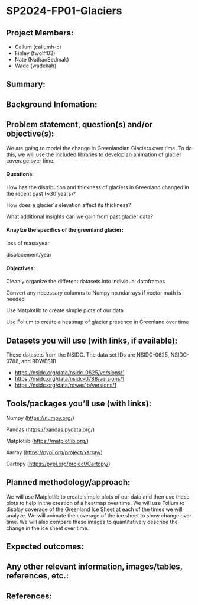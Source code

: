 # SP2024-FP01-Glaciers
## Project Members: 
- Callum (callumh-c)
- Finley (fwolff03)
- Nate (NathanSedmak)
- Wade (wadekah)
## Summary: 


## Background Infomation:


## Problem statement, question(s) and/or objective(s):

We are going to model the change in Greenlandian Glaciers over time. To do this, we will use the included libraries to develop an animation of glacier coverage over time.

#### Questions:

How has the distribution and thickness of glaciers in Greenland changed in the recent past (~30 years)?

How does a glacier's elevation affect its thickness?

What additional insights can we gain from past glacier data?


#### Anaylze the specifics of the greenland glacier:

loss of mass/year

displacement/year

#### Objectives:

Cleanly organize the different datasets into individual dataframes

Convert any necessary columns to Numpy np.ndarrays if vector math is needed

Use Matplotlib to create simple plots of our data

Use Folium to create a heatmap of glacier presence in Greenland over time

## Datasets you will use (with links, if available):

These datasets from the NSIDC. The data set IDs are NSIDC-0625, NSIDC-0788, and RDWES1B
- https://nsidc.org/data/nsidc-0625/versions/1
- https://nsidc.org/data/nsidc-0788/versions/1
- https://nsidc.org/data/rdwes1b/versions/1
  
## Tools/packages you’ll use (with links):
Numpy (https://numpy.org/)

Pandas (https://pandas.pydata.org/)

Matplotlib (https://matplotlib.org/)

Xarray (https://pypi.org/project/xarray/)

Cartopy (https://pypi.org/project/Cartopy/)

## Planned methodology/approach:
We will use Matplotlib to create simple plots of our data and then use these plots to help in the creation of a heatmap over time. We will use Folium to display coverage of the Greenland Ice Sheet at each of the times we will analyze. We will animate the coverage of the ice sheet to show change over time. We will also compare these images to quantitatively describe the change in the ice sheet over time. 

## Expected outcomes:


## Any other relevant information, images/tables, references, etc.:


## References:


